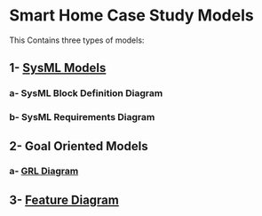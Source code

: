 # Smart Home Case Study Models
This Contains three types of models:  

## 1- [SysML Models](https://github.com/andaamal/ThesisArtifacts/tree/master/Traceability/Models/SysML/README.MD) 

   ### a- SysML Block Definition Diagram
   ### b- SysML Requirements Diagram
   
## 2- Goal Oriented Models
   ### a- [GRL Diagram](https://github.com/andaamal/ThesisArtifacts/tree/master/Traceability/Models/GRL/README.MD)
## 3- [Feature Diagram](https://github.com/andaamal/ThesisArtifacts/tree/master/Traceability/Models/Feature/README.MD)
